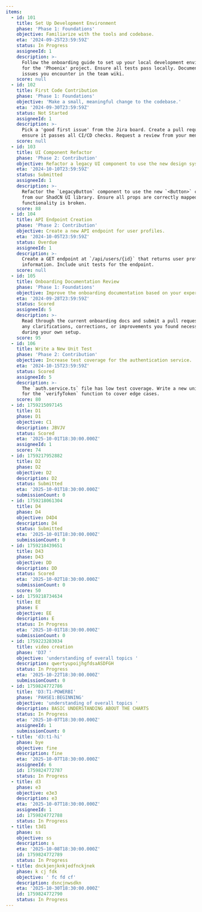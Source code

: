 ```yaml
---
items:
  - id: 101
    title: Set Up Development Environment
    phase: 'Phase 1: Foundations'
    objective: Familiarize with the tools and codebase.
    eta: '2024-09-25T23:59:59Z'
    status: In Progress
    assigneeId: 1
    description: >-
      Follow the onboarding guide to set up your local development environment
      for the 'Phoenix' project. Ensure all tests pass locally. Document any
      issues you encounter in the team wiki.
    score: null
  - id: 102
    title: First Code Contribution
    phase: 'Phase 1: Foundations'
    objective: 'Make a small, meaningful change to the codebase.'
    eta: '2024-09-30T23:59:59Z'
    status: Not Started
    assigneeId: 1
    description: >-
      Pick a 'good first issue' from the Jira board. Create a pull request, and
      ensure it passes all CI/CD checks. Request a review from your mentor.
    score: null
  - id: 103
    title: UI Component Refactor
    phase: 'Phase 2: Contribution'
    objective: Refactor a legacy UI component to use the new design system.
    eta: '2024-10-10T23:59:59Z'
    status: Submitted
    assigneeId: 1
    description: >-
      Refactor the `LegacyButton` component to use the new `<Button>` component
      from our ShadCN UI library. Ensure all props are correctly mapped and no
      functionality is broken.
    score: 88
  - id: 104
    title: API Endpoint Creation
    phase: 'Phase 2: Contribution'
    objective: Create a new API endpoint for user profiles.
    eta: '2024-10-05T23:59:59Z'
    status: Overdue
    assigneeId: 1
    description: >-
      Create a GET endpoint at `/api/users/{id}` that returns user profile
      information. Include unit tests for the endpoint.
    score: null
  - id: 105
    title: Onboarding Documentation Review
    phase: 'Phase 1: Foundations'
    objective: Improve the onboarding documentation based on your experience.
    eta: '2024-09-28T23:59:59Z'
    status: Scored
    assigneeId: 5
    description: >-
      Read through the current onboarding docs and submit a pull request with
      any clarifications, corrections, or improvements you found necessary
      during your own setup.
    score: 95
  - id: 106
    title: Write a New Unit Test
    phase: 'Phase 2: Contribution'
    objective: Increase test coverage for the authentication service.
    eta: '2024-10-15T23:59:59Z'
    status: Scored
    assigneeId: 5
    description: >-
      The `auth.service.ts` file has low test coverage. Write a new unit test
      for the `verifyToken` function to cover edge cases.
    score: 80
  - id: 1759215097145
    title: D1
    phase: D1
    objective: C1
    description: JBVJV
    status: Scored
    eta: '2025-10-01T18:30:00.000Z'
    assigneeId: 1
    score: 74
  - id: 1759217952882
    title: D2
    phase: D2
    objective: D2
    description: D2
    status: Submitted
    eta: '2025-10-01T18:30:00.000Z'
    submissionCount: 0
  - id: 1759218061304
    title: D4
    phase: D4
    objective: D4D4
    description: D4
    status: Submitted
    eta: '2025-10-01T18:30:00.000Z'
    submissionCount: 0
  - id: 1759218439651
    title: D43
    phase: D43
    objective: DD
    description: DD
    status: Scored
    eta: '2025-10-02T18:30:00.000Z'
    submissionCount: 0
    score: 50
  - id: 1759218734634
    title: EE
    phase: E
    objective: EE
    description: E
    status: In Progress
    eta: '2025-10-01T18:30:00.000Z'
    submissionCount: 0
  - id: 1759223283034
    title: video creation
    phase: 'D37 '
    objective: 'understanding of overall topics '
    description: qwertyupoijhgfdsaASDFGH
    status: In Progress
    eta: '2025-10-22T18:30:00.000Z'
    submissionCount: 0
  - id: 1759824772786
    title: 'D3:T1-POWERBI'
    phase: 'PAHSE1:BEGINNING'
    objective: 'understanding of overall topics '
    description: BASIC UNDERSTANDING ABOUT THE CHARTS
    status: In Progress
    eta: '2025-10-07T18:30:00.000Z'
    assigneeId: 1
    submissionCount: 0
  - title: 'd3:t1-hi'
    phase: bye
    objective: fine
    description: fine
    eta: '2025-10-07T18:30:00.000Z'
    assigneeId: 6
    id: 1759824772787
    status: In Progress
  - title: d3
    phase: e3
    objective: e3e3
    description: e3
    eta: '2025-10-07T18:30:00.000Z'
    assigneeId: 1
    id: 1759824772788
    status: In Progress
  - title: t3d1
    phase: ss
    objective: ss
    description: s
    eta: '2025-10-08T18:30:00.000Z'
    id: 1759824772789
    status: In Progress
  - title: dnckjenjknkjedfnckjnek
    phase: k cj fdk
    objective: ' fc fd cf'
    description: dsncjnwsdkn
    eta: '2025-10-30T18:30:00.000Z'
    id: 1759824772790
    status: In Progress
---
```


